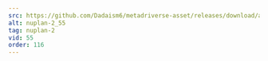 ```yaml
---
src: https://github.com/Dadaism6/metadriverse-asset/releases/download/assetsv1.0.2/nuplan-2_55.mp4
alt: nuplan-2_55
tag: nuplan-2
vid: 55
order: 116
---
```

